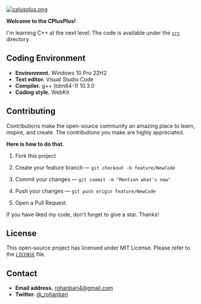 [![cplusplus.png](https://tiny.one/cplusplus)](https://postimg.cc/TKVTVfQZ)

**Welcome to the CPlusPlus!**

I'm learning C++ at the next level. The code is available under the [`src`](./src) directory.

## Coding Environment
  * **Environment.** Windows 10 Pro 22H2
  * **Text editor.** Visual Studio Code
  * **Compiler.** g++ (tdm64-1) 10.3.0
  * **Coding style.** WebKit

## Contributing
Contributions make the open-source community an amazing place to
learn, inspire, and create. The contributions you make are highly appreciated.

**Here is how to do that.**

  1. Fork this project
  
  2. Create your feature branch — `git checkout -b feature/NewCode`

  3. Commit your changes — `git commit -m "Mention what's new"`

  4. Push your changes — `git push origin feature/NewCode`
  
  5. Open a Pull Request

If you have liked my code, don't forget to give a star. Thanks!

## License
This open-source project has licensed under MIT License.
Please refer to the [`LICENSE`](./LICENSE) file.

## Contact
 * **Email address.** rohanbari4@gmail.com
 * **Twitter.** [@_rohanbari](https://twitter.com/_rohanbari)
